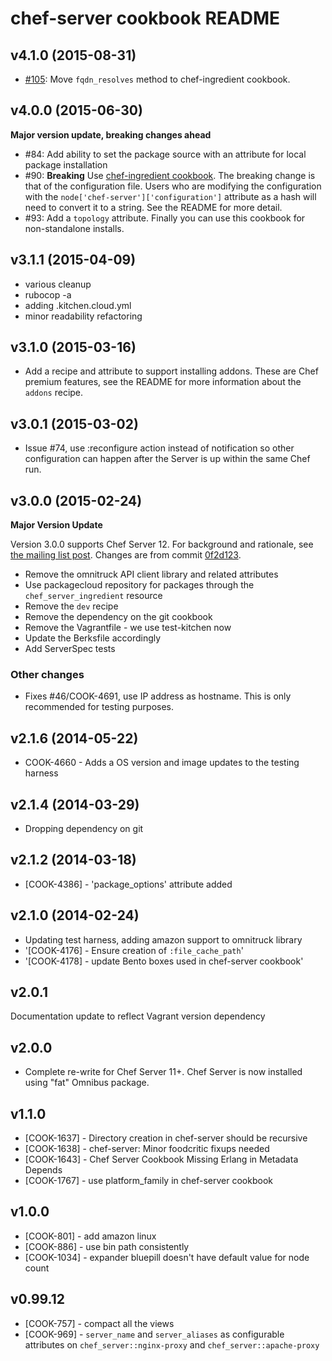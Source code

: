 chef-server cookbook README
==========================

v4.1.0 (2015-08-31)
-------------------

- [#105](https://github.com/chef-cookbooks/chef-server): Move `fqdn_resolves` method to chef-ingredient cookbook.

v4.0.0 (2015-06-30)
-------------------

**Major version update, breaking changes ahead**

- #84: Add ability to set the package source with an attribute for local package installation
- #90: **Breaking** Use [chef-ingredient cookbook](https://supermarket.chef.io/cookbooks/chef-ingredient). The breaking change is that of the configuration file. Users who are modifying the configuration with the `node['chef-server']['configuration']` attribute as a hash will need to convert it to a string. See the README for more detail.
- #93: Add a `topology` attribute. Finally you can use this cookbook for non-standalone installs.

v3.1.1 (2015-04-09)
-------------------
- various cleanup
- rubocop -a
- adding .kitchen.cloud.yml
- minor readability refactoring

v3.1.0 (2015-03-16)
-------------------

- Add a recipe and attribute to support installing addons. These are Chef premium features, see the README for more information about the `addons` recipe.

v3.0.1 (2015-03-02)
-------------------

- Issue #74, use :reconfigure action instead of notification so other configuration can happen after the Server is up within the same Chef run.

v3.0.0 (2015-02-24)
-------------------

**Major Version Update**

Version 3.0.0 supports Chef Server 12. For background and rationale, see [the mailing list post](http://lists.opscode.com/sympa/arc/chef/2015-02/msg00351.html). Changes are from commit [0f2d123](https://github.com/opscode-cookbooks/chef-server/commit/0f2d123ad9ebb40ac18fdabdeee2d66735604bbe).

* Remove the omnitruck API client library and related attributes
* Use packagecloud repository for packages through the `chef_server_ingredient` resource
* Remove the `dev` recipe
* Remove the dependency on the git cookbook
* Remove the Vagrantfile - we use test-kitchen now
* Update the Berksfile accordingly
* Add ServerSpec tests

### Other changes

* Fixes #46/COOK-4691, use IP address as hostname. This is only recommended for testing purposes.

v2.1.6 (2014-05-22)
-------------------

* COOK-4660 - Adds a OS version and image updates to the testing harness


v2.1.4 (2014-03-29)
-------------------
- Dropping dependency on git


v2.1.2 (2014-03-18)
-------------------
- [COOK-4386] - 'package_options' attribute added


v2.1.0 (2014-02-24)
-------------------
- Updating test harness, adding amazon support to omnitruck library
- '[COOK-4176] - Ensure creation of `:file_cache_path`'
- '[COOK-4178] - update Bento boxes used in chef-server cookbook'


v2.0.1
------
Documentation update to reflect Vagrant version dependency


v2.0.0
------
- Complete re-write for Chef Server 11+. Chef Server is now installed
  using "fat" Omnibus package.

v1.1.0
------
- [COOK-1637] - Directory creation in chef-server should be recursive
- [COOK-1638] - chef-server: Minor foodcritic fixups needed
- [COOK-1643] - Chef Server Cookbook Missing Erlang in Metadata Depends
- [COOK-1767] - use platform_family in chef-server cookbook

v1.0.0
------
- [COOK-801] - add amazon linux
- [COOK-886] - use bin path consistently
- [COOK-1034] - expander bluepill doesn't have default value for node count

v0.99.12
--------
- [COOK-757] - compact all the views
- [COOK-969] - `server_name` and `server_aliases` as configurable attributes on `chef_server::nginx-proxy` and `chef_server::apache-proxy`
